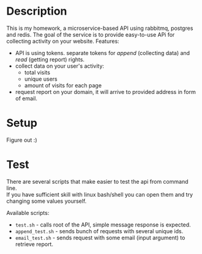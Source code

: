 # Description
This is my homework, a microservice-based API using rabbitmq, postgres and redis. 
The goal of the service is to provide easy-to-use APi for collecting activity on your website.
Features:
  * API is using tokens. separate tokens for *append* (collecting data) and *read* (getting report) rights.
  * collect data on your user's activity:
     * total visits
     * unique users
     * amount of visits for each page
  * request report on your domain, it will arrive to provided address in form of email.

# Setup
Figure out :)

# Test
There are several scripts that make easier to test the api from command line.  
If you have sufficient skill with linux bash/shell you can open them and try changing some values yourself.  
  
Available scripts:
* `test.sh` - calls root of the API, simple message response is expected.
* `append_test.sh` - sends bunch of requests with several unique ids.
* `email_test.sh` - sends request with some email (input argument) to retrieve report.
